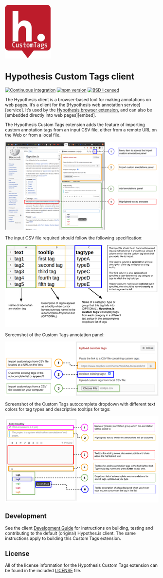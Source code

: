 <img src="/images/hypothesis_icon_custom_tags.png" width="150">

Hypothesis Custom Tags client
=============================

[![Continuous integration](https://github.com/hypothesis/client/workflows/Continuous%20integration/badge.svg?branch=master)][gha]
[![npm version](https://img.shields.io/npm/v/hypothesis.svg)][npm]
[![BSD licensed](https://img.shields.io/badge/license-BSD-blue.svg)][license]

[gha]: https://github.com/hypothesis/client/actions?query=branch%3Amaster
[npm]: https://www.npmjs.com/package/hypothesis
[license]: https://github.com/nwa-catch-me-if-you-can-project/client/blob/master/LICENSE

The Hypothesis client is a browser-based tool for making annotations on web
pages. It’s a client for the [Hypothesis web annotation service][service].
It’s used by the [Hypothesis browser extension][ext], and can also be
[embedded directly into web pages][embed].

The Hypothesis Custom Tags extension adds the feature of importing custom 
annotation tags from an input CSV file, either from a remote URL on the Web
or from a local file.

![Screenshot of Hypothesis custom tags client](/images/interface-with-labels.png?raw=true)

The input CSV file required should follow the following specification:

![Hypothesis custom tags input file format](/images/inputfileformat.png?raw=true)

Screenshot of the Custom Tags annotation panel:

![Hypothesis custom tags panel screenshot](/images/custom-tags-panel.png?raw=true)

Screenshot of the Custom Tags autocomplete dropdown with different
text colors for tag types and descriptive tooltips for tags:

![Hypothesis custom tags add annotation tags panel screenshot](/images/add-annotations-panel.png?raw=true)

[ext]: https://chrome.google.com/webstore/detail/hypothesis-web-pdf-annota/bjfhmglciegochdpefhhlphglcehbmek

Development
-----------

See the client [Development Guide][developers] for instructions on building,
testing and contributing to the default (original) Hypothes.is client. 
The same instructions apply to building this Custom Tags extension.

[developers]: https://h.readthedocs.io/projects/client/en/latest/developers/

License
-------

All of the license information for the Hypothesis Custom Tags extension
can be found in the included [LICENSE][license] file.

[bsd2c]: http://www.opensource.org/licenses/BSD-2-Clause
[license]: https://github.com/nwa-catch-me-if-you-can-project/client/blob/master/LICENSE
